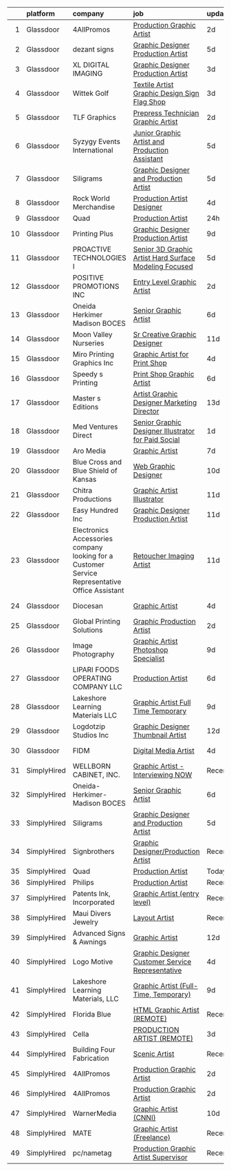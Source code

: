 

|    | platform    | company                                                                                        | job                                                                                                                                                                                                                                                                                                                                                                                                                                                                                                                                                                                                                                                                                                                                                                                                                                                                                                                                          | update_time   | location              |
|---:|:------------|:-----------------------------------------------------------------------------------------------|:---------------------------------------------------------------------------------------------------------------------------------------------------------------------------------------------------------------------------------------------------------------------------------------------------------------------------------------------------------------------------------------------------------------------------------------------------------------------------------------------------------------------------------------------------------------------------------------------------------------------------------------------------------------------------------------------------------------------------------------------------------------------------------------------------------------------------------------------------------------------------------------------------------------------------------------------|:--------------|:----------------------|
|  1 | Glassdoor   | 4AllPromos                                                                                     | [Production Graphic Artist](https://www.glassdoor.com/partner/jobListing.htm?pos=103&ao=1110586&s=58&guid=000001821019d88e997a93b42d0a918f&src=GD_JOB_AD&t=SR&vt=w&ea=1&cs=1_33cca68c&cb=1658127505940&jobListingId=1008008282883&cpc=AF02A54CD0F60729&jrtk=3-0-1g881jm6lk6fs801-1g881jm74gsrn801-9530990c6e828156--6NYlbfkN0BuZxNCXsXexcmShFdB2Rm5N0YzfKSJc3x8W6AKbsF_iTTBkMngDQnES0mFaBsIkZCSovin89mNR2L0H5TvJgmQZMCjJ-I6a9KXBxPYyfapSaYgnhE2PODh6c-LlhwgUirOwW7PhIhiZox9OpPHLvxWi8q6BCnyT-iVNo96e49fh-CcTYA-pXLyaV1QHjcmzGIIP7zgCv8b27o639UD2xV4T7ww1t2t_Vl39h94tv7QgSKm3dtT_0QGA4xz05WCSImphtuRqkPg7nQLcb7Zwk3ilGYUnl_ZXdzuzCYZVgCSAc4SSLOl_wlSwK4Kizf9KQA3l-WNPOpwQ0fB4GCL9RJa6oI9jgz4pQrstwnDDbsQcJ_VQftfdToktZO1xnlVrStviqgI1ZVJuY5i4OeGb1cLb27uY91-jK-PMIl4CVnhtIiENmtKdcps2k2nsmLpCfYfR04wFEE6jUNRjh8de6pZzsE-7-WshAzaDgR4Jqom_evHtfvyQhTaNRBye0fsgQbLUI1pgtuiTw%3D%3D)                                                             | 2d            | Essex, CT             |
|  2 | Glassdoor   | dezant signs                                                                                   | [Graphic Designer Production Artist](https://www.glassdoor.com/partner/jobListing.htm?pos=117&ao=1110586&s=58&guid=000001821019d88e997a93b42d0a918f&src=GD_JOB_AD&t=SR&vt=w&ea=1&cs=1_9b04a9d4&cb=1658127505943&jobListingId=1008000089971&cpc=654405A9B1E0A9F5&jrtk=3-0-1g881jm6lk6fs801-1g881jm74gsrn801-6c32fdeccdc39f39--6NYlbfkN0ABOgJehXIgrOeP1dGkVbqZIE4zYILNMkaWcwsPyUQWYfSNalSkzDlmJS9qrBzQdeRS1xTkPsJYYfiZEhitbDnaIvYj8sktBOlvt5lXLK_UcxdcArVZOHhJzd0A_WtLBC6A9zFFmLMiazn9MR3Ear0eQe7f99dPNNA4wegEdYZsiFMyj2dDmB8MPTTCD1AHuglvUR_yb0GPEET7ExlUckyrCEN5Pk5iqekjN4Z4X1rfN7BKNdy4iwz8MNrLNUZXaMD8n3Ks_VQYF5o0agS8z-Z_J8JE_Y2fpLfdM_WgK1s6QD7yhzuBwwOS5HGiqMGnKnlwvh9csZzb-K7t1kTg9jEZu2vqf49UjbV-TNGCFZSaFc-9OcTMZwyDAYP3wTldZsKrd8BZwTeSJ94EMgx--JDIKEHNjJYpooEU80I9lKY04bwlp570sCN9jdhyL89QFBiw-WsgCvFJI3Sxnlw5PDJcFO524F5sN5jwDHNH2gTGvBvthVhywZ7WJJ6nosNRSliVsXzbQOtQpw%3D%3D)                                                    | 5d            | Floral Park, NY       |
|  3 | Glassdoor   | XL DIGITAL IMAGING                                                                             | [Graphic Designer Production Artist](https://www.glassdoor.com/partner/jobListing.htm?pos=127&ao=1110586&s=58&guid=000001821019d88e997a93b42d0a918f&src=GD_JOB_AD&t=SR&vt=w&ea=1&cs=1_94bf5f96&cb=1658127505945&jobListingId=1008005402147&cpc=26740BCDE5E48596&jrtk=3-0-1g881jm6lk6fs801-1g881jm74gsrn801-0879dd7db182a19e--6NYlbfkN0CPEiJEzZq4I_K6S6Q9VC1QMfIsI0INZ1UYi7vjgDL48do-bvsq3-GM81kkpvxJBlr2Dr1XOpgQrMJ1O75Q2NGHSCZSJQCmA16Y2qO9eqyn7iI0WtSjTxOz3PkRvBy1vdzXxJ0W-8lX3J2X4Ui8_em1_En00wuKqZ27HdpNPjDkdtLo6AgdXN3JfGFEHoHBxduzDbjDiSTTLSzjUVLlN3NJwnWGRvjV9SGSMR_v15CTB36myybSD88QxKelTsftlTUdGHGg6gABjzSsAGB9OdTZQ4puGLNVhxpkgUjnsfWXO2Xg8ZfekP2GwuWOJW0RtEpJiMqnpyATpsLqKbhys17-eW-NUfLQqSm-D3OIviDZDxAEUJClJ49i7r9wXImRz1_BB5qpOk1aX8z7LFMfeG3p4fKIE0IlHhzylrgqmUIBTQMx1yMjC36C9U5m5dtfpxrjQn1yDNbuzRtmwzREMb1WNBFyslgyOld4t7yTxx8-l6ZuEQhykmGbKsRAsd9p6DA%3D)                                                                  | 3d            | Dallas, TX            |
|  4 | Glassdoor   | Wittek Golf                                                                                    | [Textile Artist Graphic Design Sign   Flag Shop](https://www.glassdoor.com/partner/jobListing.htm?pos=115&ao=1110586&s=58&guid=000001821019d88e997a93b42d0a918f&src=GD_JOB_AD&t=SR&vt=w&ea=1&cs=1_02a836ba&cb=1658127505943&jobListingId=1008005831387&cpc=D99DB9A39DE67464&jrtk=3-0-1g881jm6lk6fs801-1g881jm74gsrn801-992c8723777ec5b9--6NYlbfkN0Af7IH--f52cTUDwFMUanxXcd3NiV5wYJyzlyk1G5yREYcHNsx28vaP4liTQMowwOTqf-Kc5sDHJNBP5Kzoire-XtBzx2UkO3FQlxOWSrJ5L1Zhli1IYJ_z_bRkPwZFVhPCdaTcxDWWq3jbHsMrRu-fwSaRlR4Kp23XxZBbG4Q3-ohDZhSnED3JO-G7Fe4AZ_HyPLMvcXOt-Icql853hLQPrL7WtICO3tn6G2uiVJmfTidmUk79cxUaPrJqaL5kjEPQdy3LliqLAgGIoZeGqJ8-LHKeeJjkT71mjBAXv1wD0Db7w99-WGDFqdXN1d948xoZuZxhLsfQbtKu62asloyUAdLSnCch27ezyBdW70vkSrHYWbcj7BYOMKfZaxOByMOWgLUaCaWWHY6chKHKXAWDWSzr06hTHjyGLXTDgvRQ-o_BhpWeeKfGCDngg66xLpZGu70OPYvCaT3sbnnxJpG8eV3yBmALKa6cHeWqi8hRIIDbPBTe7IxHiTq1dvnTZJpynZrkUVVRXw%3D%3D)                                        | 3d            | Elk Grove Village, IL |
|  5 | Glassdoor   | TLF Graphics                                                                                   | [Prepress Technician   Graphic Artist](https://www.glassdoor.com/partner/jobListing.htm?pos=122&ao=1110586&s=58&guid=000001821019d88e997a93b42d0a918f&src=GD_JOB_AD&t=SR&vt=w&ea=1&cs=1_11f15fa0&cb=1658127505945&jobListingId=1008007810977&cpc=973E6D846143997F&jrtk=3-0-1g881jm6lk6fs801-1g881jm74gsrn801-e801edf6692830c5--6NYlbfkN0D788tVLZnHYB2JKTLmCXo4PydfvtZKcdbYx6lxKaz3Imdx95jlIVm0PdJ2p2hZFsU6TrLb0MnCiPqo-TykoU2IGp9iAyZq8KGGWWXuJAISUBnvMq77z9ddK1QXMLL9UhcIdlA5zainoR3jp6zWwJsjh6AhmHTPHQ3TAg1Q9tZQ1IeWq9iUXjwno02h1Mbft5vi4c4piGgA75rwuKrP91whBkv0OTUN3eCASEHAEFwBN9_q0A3QKoxnqVxVi4Vd2uDD4oZiObag2LROHRHJnYD81U0iJ9MnMSIVdheBA_1rz4scsNZS8GSc-lnrN8TFaxFCuCUNjet1m7iDi_xDyJHZKP4liOAvcBLuTLtHRx5mvN9LVT53l3H7LXRm0cEZHVl_-rdtRA_eUTZEKItI900KTcdY45IgAmZyIJ-Q4E1VwpSCJ3jq150CVeUlJhlSI9P3pjnD-XhEz7QJFcFpaIi3DlRjJZzNKjvTDsJIOVxLARd0sv1NLZdB_ieqJ1M7Ud95rhqOQCcEITW6-EchRdZO)                                              | 2d            | Rochester, NY         |
|  6 | Glassdoor   | Syzygy Events International                                                                    | [Junior Graphic Artist and Production Assistant](https://www.glassdoor.com/partner/jobListing.htm?pos=125&ao=1110586&s=58&guid=000001821019d88e997a93b42d0a918f&src=GD_JOB_AD&t=SR&vt=w&ea=1&cs=1_823397ec&cb=1658127505945&jobListingId=1008000529499&cpc=9952A63AB06E78AD&jrtk=3-0-1g881jm6lk6fs801-1g881jm74gsrn801-2e73247150be68bb--6NYlbfkN0DAqrE0ubcd1i61l-uBTtouJ2NQ4lWg7PeDLWwMGm-v8r0Urqffh4se_blAJTipohOrLJ1mLfKR62RYD2YWPA9v4nbGP4NbViKGrbsAi9o8c5qINUi8Y_D9cCMcgnEL9DMowwB4vSn5L5tPddvRPD__nFDoPQ0YVSXCeueGBd1KLY1zCTKr5Y8mZuq3Ifp8PZNbw__LE0jthFnaHjWNF--sWl1mx362u1E8aht6IK0vlFz86KmTHziefECQvgmbvpw8cjG9SqTt8ErSVTBM_HdYnAdpdKyHeCtPHL4IVwVMmI8Ip2kia7gg44tNibJED8lFszCiOcI3CPrRalAuBJkOr9it6mmRni-tngcQrk2-HYhSKSshe4EtfjBDDZ_-IxWxAtXI1jcDi0ALC30_W9CgrjUVSr52QUg5WF_W1IEvITKeGCc9oAo3J2fu1WIcfMyT0nmJGmQBMelwGTX3hZGxlCOUXs1rkxJJ_K3duP-ftz6shpI_d_y8g7Wod361al0%3D)                                                      | 5d            | Gaithersburg, MD      |
|  7 | Glassdoor   | Siligrams                                                                                      | [Graphic Designer and Production Artist](https://www.glassdoor.com/partner/jobListing.htm?pos=121&ao=1110586&s=58&guid=000001821019d88e997a93b42d0a918f&src=GD_JOB_AD&t=SR&vt=w&ea=1&cs=1_20d88fe1&cb=1658127505944&jobListingId=1007999924313&cpc=A65DF3A704A48F9B&jrtk=3-0-1g881jm6lk6fs801-1g881jm74gsrn801-b9b8bfbe1b9dc611--6NYlbfkN0D_KRozbKJx95I3LRYgbj09bqBDFeyQG4s8tCOB31p2DMC4ILjZAmS8JFK5axC6ktHbN9yPjyLoagJKGjx-nMZaW8WFK-9ClXrQc1LFVHkrD1LBaGhZnubpqeFmhet5kHPXwznaVO58Rf8Ln6yeS72Ez5yKPfR1_l0nYLzVW5Pd5-JN53-KcInomS2pvhBdy14pHWPEXQ9rmyx8gWjX0zXHhVCZvL3wGjSrGwhij2y1BObDJA3RHXbMS7oKJlEgLmiVpOVIf4zBQ7-IaFviOOvJ62TNVnq42iRW6Z1i7OGFBbrz0uLaFkpo2iR7aErxe0aCsqkDDiN-SHcFj8q9azIZKRcu-_viEjFi_xLnXg_FpdComWthyH809K2JmTMJqJ6e24cg2bkCj-A0fohEp5jZW7ksNmTQIUmNS37SFKwAI8xMbRxFT_hnbPzB7NIXcPo9ZjVJigyIaPuInBRDJRh5b7HjqX9tN8LkBBFG95k-6rcZVj1z1acv3yY94TvTQNDYbX1wU47BhJCT6Jyid3SX)                                            | 5d            | Concord, MA           |
|  8 | Glassdoor   | Rock World Merchandise                                                                         | [Production Artist Designer](https://www.glassdoor.com/partner/jobListing.htm?pos=129&ao=1110586&s=58&guid=000001821019d88e997a93b42d0a918f&src=GD_JOB_AD&t=SR&vt=w&ea=1&cs=1_278a7b90&cb=1658127505945&jobListingId=1008003250852&cpc=1FDE87803EF93CD3&jrtk=3-0-1g881jm6lk6fs801-1g881jm74gsrn801-c4535b59dd3a51de--6NYlbfkN0Bi-g4OEguhQEx4pjzkmulzkFDPdVMQm6g82nLRMcVRUF4a9O8XX7bQxvr2w2dAguI6sbbJ6QA_jKt_m14ajVdwLP88IxyNZYCoPifCY33pnUpo8LmcJnsbF7xEtQgm50Tk1tXvH8tKYd3ijkejyth2afNctop01-Ibvn10wZX5MlVpudoleTnx_3TdjEmQSO73k3h7uVuMCWAJHvkxE90RAxe5lcfwkOtEF5Z1Gy55YjPsy_01FgpAm0G7-10iV3IGKXJbXKC72F0YTiGVmC6pXqU362zL25ZQlu51fPK__tWUohQ8vZZLP0JBc7voNxqTXCxAJw0IOtX5uhI3qID5BApya9yEs6LOuy3YrXK_rbvaaktlvtwleOKZoMlIDrHIctGtQmRtj2ABsmfATPQk-b8eGMa-lZmgJ08pnSts8LuVyTmtsPSK7wgeN1qfYzp1mMw59-lRaZW5T6UDPGnEhZ7O3ILPwNq6R9TWfk_eM9eNfECdRtCAp1VY4ajrTZmNbXUIiJTZwQ%3D%3D)                                                            | 4d            | Anaheim, CA           |
|  9 | Glassdoor   | Quad                                                                                           | [Production Artist](https://www.glassdoor.com/partner/jobListing.htm?pos=105&ao=1110586&s=58&guid=000001821019d88e997a93b42d0a918f&src=GD_JOB_AD&t=SR&vt=w&cs=1_9fca8552&cb=1658127505940&jobListingId=1008010952712&cpc=26740BCDE5E48596&jrtk=3-0-1g881jm6lk6fs801-1g881jm74gsrn801-ca2b271325dc7fe7--6NYlbfkN0C0XETh_9p0hFVWodd5b4yyhLbSJ-n_97YuXeG9ZsPyAO_rZ2JpYdwEW4NahdWVej83YU2CD-wF8ucMwbc5_Fgw0pf9ZhyRIobxQTodeV6tUHmc7ZNsm_kF7eGqmAKvs6YBH1m6IQILfo2F21pKen7fmhMSNm03fbrU5fA0Pje0Ogv5aVih93os6IirfNXH-zXg7r1FJK7DIT4gAw2zWxNsFcOe8FZeYE91XOtuJNnLx7aun0SJY__oWCBmP3-mqnuo5HeQjLxgzlKPDuXynnQKCwjpbtGpFP4WwFJDaqv7AMdk2sc8S113-CNtSK-SR3xd_9KDq42Z_wlyH2xblWdZCFJ8hsVpqPz7Z9LSzuVGHrF_rOakhImRYBlKEANpLKhkcBai0QsxyN2wmitRZ4vHry_VvlPwdrLkrOShtpA81NnK7Sy6SgRQKh-Fg56yX85u5cIyLN8G5w%3D%3D)                                                                                                                                          | 24h           | Boise, ID             |
| 10 | Glassdoor   | Printing Plus                                                                                  | [Graphic Designer Production Artist](https://www.glassdoor.com/partner/jobListing.htm?pos=106&ao=1110586&s=58&guid=000001821019d88e997a93b42d0a918f&src=GD_JOB_AD&t=SR&vt=w&ea=1&cs=1_2ae39de4&cb=1658127505941&jobListingId=1007993059501&cpc=10BFF6CCFC5AD8C2&jrtk=3-0-1g881jm6lk6fs801-1g881jm74gsrn801-8918bf0243fad107--6NYlbfkN0CKNvdBtBh9SnuMcnkEvhJOJZTsmZHyY3ybnWicrfIHv1nK5cibWSBUGYkAdwGg8-Aa6M21GRHp76Ym5gF-_Vy_LXP33mKmWrl4L_yepZqdEWBFglbd2IxPSK58QS0m2ozJJ8DOe_KxWEkVZALrdnLLn7HTYDjh4rrlo2cJZBSe9k3-izGgoBP7ofrmgmrfGWD4T7xq_reoonFtumAWSR82Kj9Ke4_wcnOBbhX36VLrkVrC36T8LeqnUwn15f77rXu5x8_wflf1WXWXvEtx1w2yy61r4Dx7ogrKAeY8ejh9mUGqnDVo5vhZdlD4UYhiFpMV9wtp4JAsMV5dtaPWmAu3vN3KCaSeAKSdoBni0Nnrz1EUhaZ5it294FPlsC-JhOlRDbsTf5Wo3g6OVQptJJIeOW-PncqPhKLIlGJY5E1llCUARsXOZy3Vp2WUoVNloEd5Tl5EGD-4hvDW9ykFj0iFG6AfmWelYVO3rSQtAAET_IH2jItXdo3MsfYFdYcnL44wmlvKV3CBI7osFckfJmtj)                                                | 9d            | Lincoln, NE           |
| 11 | Glassdoor   | PROACTIVE TECHNOLOGIES  I                                                                      | [Senior 3D Graphic Artist  Hard Surface Modeling Focused ](https://www.glassdoor.com/partner/jobListing.htm?pos=107&ao=1110586&s=58&guid=000001821019d88e997a93b42d0a918f&src=GD_JOB_AD&t=SR&vt=w&ea=1&cs=1_6ebdfc44&cb=1658127505941&jobListingId=1008000333833&cpc=E8D5F41151D68237&jrtk=3-0-1g881jm6lk6fs801-1g881jm74gsrn801-eb5faad0ae815d16--6NYlbfkN0D4rPC9Q9uQLlgWvNxCF4dREk9VHC1nFTR2yi_SPW4ovZYWOA3md7j5hYSoLFTy1SEzwseG3uA71L22pm1RIDd3CoUgHpUl9o3nhOu_En_Zxy3SR_czX8l_uye2O1eNU7XmYwG4-FWwab17rcyQNJ9Tj65_Z68_W7q7wcQiCVC3ldVkbhaRtzCw1IhmoUUcwF4bUtnox_OoCCOiRTZtGWa_7XHrgb60wVRCSnEVlT_E_esiNREM1KJ8n-IsDPajE5O0XzyLCesplECAcWM13wy0SCroZ10v8C0dk0MPgwgAHpV4APvj5jeK5cBeDuTKW6HEy4PYn4Z4bAIdtrEHcwjoK2B6UnVPlTl9zAUwrqM6nqJZsL2lg29rI8egT_kAwThEum0qGLDGO1rGOFHJVVmRSzzjUPrVEmLEHLThPJRA-J38Wd-0d1nxuMeFaG09EFTqwaiAqOyAoGxsHYK4xeicJkgCPiFv2eX5ULNtByoLzzi2gNdmgF7Lpz5MpZ2lBXYVEUXSAPgbLA%3D%3D)                              | 5d            | Oviedo, FL            |
| 12 | Glassdoor   | POSITIVE PROMOTIONS INC                                                                        | [Entry Level Graphic Artist](https://www.glassdoor.com/partner/jobListing.htm?pos=118&ao=1110586&s=58&guid=000001821019d88e997a93b42d0a918f&src=GD_JOB_AD&t=SR&vt=w&ea=1&cs=1_53ae4527&cb=1658127505943&jobListingId=1008008432789&cpc=6BF42D0955AE9A34&jrtk=3-0-1g881jm6lk6fs801-1g881jm74gsrn801-98b47749266ed3dc--6NYlbfkN0BxkLIcfe0oqaYINownie861a0BJtkzmJW-WyGv8J0JYLPI_pkCjhnMU2Sahv1K28tUy9OoKNHnn_mzEpIJ1ihvUIFFwpimNg8RAwffIBIg8QHjMblIN2KKLIvsHVW-qDud3XsDEpPRfXwXkVIrxTj7pZAuN6-DFQNeXQ4AzUle0ydCJGPmBxMIK6VFk5NWnXv2Mcsl3Obu6hl-ckhDJn7VF6A_zfgxse6ihF7hCQebotA_GlpwDi4P4IQT7heuTWHdeKSzZ91gBfBUN956UvaSkHhJSEyH_YhUuhOEm2CYQf1-fquoov-wDrC8VsrobG4vMBnRGh9FOLd1CubNCPBjQMrWVp3qbMl1uiplvtlUYwBBP_SvWsVFzCqdZU19Fxuis_F5-8oj6nJhhepTuJONEtbtVQnwIbJmv6zQP6RBpSuWjp2EAoRuJzm_nFZtZEzcOGCmrOMiu1_g5DY0syf7c_4a0etwe_4VlmRPZIU-HjAIgMVMr6pwxEBn8G1dsHY%3D)                                                                          | 2d            | Hauppauge, NY         |
| 13 | Glassdoor   | Oneida Herkimer Madison BOCES                                                                  | [Senior Graphic Artist](https://www.glassdoor.com/partner/jobListing.htm?pos=101&ao=1110586&s=58&guid=000001821019d88e997a93b42d0a918f&src=GD_JOB_AD&t=SR&vt=w&ea=1&cs=1_5645947e&cb=1658127505940&jobListingId=1007997990289&cpc=741EDA6FA0C18ABA&jrtk=3-0-1g881jm6lk6fs801-1g881jm74gsrn801-0737b782fcf5bd06--6NYlbfkN0CDI2iFtkxks-_Nah-pKgiJFw7fP9yT9wERWpW4car30VWbROU5-Q3LdzziHj3dlUHEUlXS7Bbb6f1XOesA_TDs3Tfu1fQibOaHILJ3Rmt7mcCJTycfo_HyrZjCmXholAcyU2Gpu5A62rkC-qBXBDhtbHf_Le3ly61AtsStGD2v17rDu4exIhcbpCkVr6aTVq5S-3Y5mEO4q84tRzY2o_QYn5aREeIAgfZ2zlaD2iD8hFdCZhLNTvFO7A3tJo00mjHnNigd2B925GwK__g-zqdTb_DzVaKCJiVjEu7jVSOeR8609f7ooUDUOBVx676WK5zZH8ijvNccnWDu97drS54ifxcooaPGKo8mEdkLrvijIfRYtmGXAFy8oJe3vowAiX-R7Tm4pUICJeU2Qc_2R27PfC_gPDzRVBTOWv2K8R14RQ_AlGNG8qthO9wjDqXIba7bjgrjlgeeeQ5zysuNNXx97BQjkk9tJHxK_VaMhtEYrJOGJ7ch15KzGvlDETeL4cKu7jzATMeUgg%3D%3D)                                                                 | 6d            | Utica, NY             |
| 14 | Glassdoor   | Moon Valley Nurseries                                                                          | [Sr  Creative Graphic Designer](https://www.glassdoor.com/partner/jobListing.htm?pos=110&ao=1110586&s=58&guid=000001821019d88e997a93b42d0a918f&src=GD_JOB_AD&t=SR&vt=w&ea=1&cs=1_57e2ab67&cb=1658127505942&jobListingId=1007987586374&cpc=D24EE3D704DEE7AC&jrtk=3-0-1g881jm6lk6fs801-1g881jm74gsrn801-2dc8b1d91e759f31--6NYlbfkN0CtYVjMIh5haAAiJ9gOyIueHAJ7ifDipeAmUsIwS91L00T9yPHEV-4ryS8uDvFbiFhYj1v6lxMLSY7PZOCO0MrMz3iTwxexNbaphAbaDXZO5fHYbEtv-UGMBItqODB3n2k7RaCx5Nql62VwAXgZsj7B0aB8z1MnQ4WQwzOwrYBW7dNPiIRuztUGl9bTwUvOQuL7CidVaqXZl2F4ZPobR3Yd5AcqbqVteThdYrAbj-h6pw0o4NKVrZQat1DXJo7anqXr9t0OTbRZd-va8Y33LdSTTEmX8xRAYW8MUx--vOuyllao71OvpW0YABMj1_0hBfF8oVDwYoUmbw2s9g4Hy0vI2n5sGCxsrEcTGES002XZTcH4Nz6eODWm-_RCDAR8lGY7oI1nD4ODC-jh2anXI11VzXVBMXTdXiomvS5Jwpzo8V4VjBxHnr3zgkIXGInVEv96CVeB4ykJw3BwS2yb4oX2Y-No865NA90liqpum99LwUkjKPIesRuHFHFCJyyL9VUS_VftFvZYemlpyD71i3CH)                                                     | 11d           | Scottsdale, AZ        |
| 15 | Glassdoor   | Miro Printing   Graphics  Inc                                                                  | [Graphic Artist for Print Shop](https://www.glassdoor.com/partner/jobListing.htm?pos=109&ao=1110586&s=58&guid=000001821019d88e997a93b42d0a918f&src=GD_JOB_AD&t=SR&vt=w&ea=1&cs=1_477bff55&cb=1658127505941&jobListingId=1008003854812&cpc=F5E96E35A1725171&jrtk=3-0-1g881jm6lk6fs801-1g881jm74gsrn801-9b308361880fb345--6NYlbfkN0ASengVqiwM8dEeVIsxgwk2tMAcv6wZZlNtE4BYC8cWqI6DIh6MAS-gLEo-FOBTI0tFhbI4F9yYG9mKyL2iDnwPhnqAYNQJLYF7QMq90shvXZ-DgfrzRnkD3Uvq_THNZlJlqf7YZ9voPiC-oenKZxvj0YsvpjqHjQnOk8G0A0jto5Apq6n4AACle8DbCx7_hDLd8b09Do8Lu0Ry-ZOuhgyp7oBP8V8dl0UYin7tQqtHMVo-Xp4k7HaME_Z5RYpa2TBMTgKu_RL6aAbq4hy-mSWxRa8nRwKxMkjiVfhHEYVj9q_qUMLvwAuHwmafrokP4gxe7sFikhCa3LfM-M1TILUG1qO5ok72cdCFALmittXVwsCBdurJs_lce7YeMr3s-rGks1MOyC2tHNFumEIArX-3-2T0Su03YlF1boEslSr_epw8IsJjeiepp3meBWq7ixjYjqiM9N64W3qdaJ3YGgWBgKY1nao9IW-fnltjD7SZchd2cz2SwVPiWDt9W2sxz5Y%3D)                                                                       | 4d            | Hackensack, NJ        |
| 16 | Glassdoor   | Speedy s Printing                                                                              | [Print Shop Graphic Artist](https://www.glassdoor.com/partner/jobListing.htm?pos=113&ao=1110586&s=58&guid=000001821019d88e997a93b42d0a918f&src=GD_JOB_AD&t=SR&vt=w&ea=1&cs=1_57c75d91&cb=1658127505942&jobListingId=1007997591223&cpc=74FD5BE86273CE52&jrtk=3-0-1g881jm6lk6fs801-1g881jm74gsrn801-37f8b7cc2a02ddf7--6NYlbfkN0Dbiddd8WEEovKJo1T1Jp5hcg9d5TUsdfi3TCwRB0t8Stjmfwap60fuqZR6wlPjwUVQOv7gTUriVS4n4CKLP2DqJQIqNFD0fRDnMbZ86rdQlOk594yO40iNgrWefQjVTknOLpZ6rxfv_rQ6LCQMI0heMSFzMcqcZvdWDu8tsB7_W6ypvOPSYxTN5AiUTL5qBAXbpjsjD5HaUG4oVHd9YA0Kqz0gSwb73TlKi8f1Hh2Tt87lRxoDNyMDUCdsCnFR1bRkx-N48CSgtYqgLqED1qGyx_ErdrQP6f41D2_jz_X6nR70SPJVl5-9capX49PG2cNnl-5TgCpVdLrfHAOVpfGHmqGH5o6eotLedNYfVn9ttHsvUmnY8XZduSzwpFx9XAfP4Xi12QkMuoD9hVzksapoLtlEYoSipVLVZhKNMYqmUM2vkvhoTFA7cASIs3uKf6yrpagzaaQuU-6FNW6tdL5AROVkztrJi4EiyrAFuNI599XLWHsMMqebticmRWKbGvU9Pfi6by6AOw%3D%3D)                                                             | 6d            | Galveston, TX         |
| 17 | Glassdoor   | Master s Editions                                                                              | [Artist Graphic Designer Marketing Director](https://www.glassdoor.com/partner/jobListing.htm?pos=120&ao=1110586&s=58&guid=000001821019d88e997a93b42d0a918f&src=GD_JOB_AD&t=SR&vt=w&ea=1&cs=1_aae521dd&cb=1658127505944&jobListingId=1007982597527&cpc=B6E9EE473EF69035&jrtk=3-0-1g881jm6lk6fs801-1g881jm74gsrn801-18c64ef7cb9eece4--6NYlbfkN0BHIfC1zsKGIu0R3teaIu8liT7fbRNLaQeDQfcPJweUK9uUr5EuWDhTqaM94isaMThhHtTqMfG8s1JvpULUtrrFkO0-w23FDiUnUSrrgsn-2FpwMsO3aWXuvvit5Er-0_IZu7Q8Dd4CWznrLf-MhnJI99HdMyxIJPkP3dbxFhXJc_rXJYcvBc7aYq2esacCNkQ3I_HKxSihizL_dyEotqw-By9m8j5qyXutwMe-4t_OSHSeuzF-7Z-cB-7bgZ0j5SEcvzlN-csGgOmfWz5MlKzmIj5oLlSVC5F_wMKtnKEOvJPOg_hpUExpPOX3ha9TXDaB0Us0vAMfD1UFr0BdolE4DjWkYabms3xOaas8l6OYopVr2096clZhHRW0KOg6meaPMg6O7B1kARfNHsKHkgcJ5pKMwz5sjDPD4mTq9rDBzJRNUuh9zrHcZmtl9OLa3-4wPENnBOa38h4KoeGFr4SoAEld47mJxn6oN70wEEWkpQPCL36l8PjJB0AMODVVUeAeImAlLrTuqH2PKqs6E8NGOx_4sswqDzM%3D)                          | 13d           | Pigeon Forge, TN      |
| 18 | Glassdoor   | Med Ventures Direct                                                                            | [Senior Graphic Designer Illustrator for Paid Social](https://www.glassdoor.com/partner/jobListing.htm?pos=130&ao=1110586&s=58&guid=000001821019d88e997a93b42d0a918f&src=GD_JOB_AD&t=SR&vt=w&ea=1&cs=1_edd4757d&cb=1658127505945&jobListingId=1008009785343&cpc=4F748F1840550ABC&jrtk=3-0-1g881jm6lk6fs801-1g881jm74gsrn801-2e7085bb51abc1ad--6NYlbfkN0D8ZoknXJXAqP9kb4LesIFa293--zwnhqz-oO5zQftadLlGPuDnk3Sz5TzL8xvt8kNOampLTf9HwLn79srPfGcHuAc-B46iRzwyGCMn3JiTJTdXy0pGDGXasIHZTjNm_vNuwfB-wvr-kiKRnwEoOZqv8wwJCUuvBK9DaYtosg8iymjSMOd2b8xVJ7sFnUSrBclMjY4x7_KVKjlaJp81rUficL6Lhvz-2-KQ3efnCZmQgiDVmWXUEJ2ig0WEeH7QvQRsPj8agSusQrhWvhxc8J9rN8TE3dcZ__ySRsdgatPeyU4fg7JUMzZiYWHHamzsJLQ6elSGlJSfR7p79RjuZkpVI_3birBGvSmUbnbkTVv0ZujBBFc-VQ5loP8TKJMlJEO2tSjoczConL7QNnNgSV9k6QiObTFhXCFNxUhp0_UHzYEwf1Xy3X6QeGy1V6AtOyETUrD2WtfewhtLVsbsik1TNOUZPRvV2xUcxuWnHBy2bl6pLlSsAQA3T__ugkPI7Yo%3D)                                                 | 1d            | Miami Beach, FL       |
| 19 | Glassdoor   | Aro Media                                                                                      | [Graphic Artist](https://www.glassdoor.com/partner/jobListing.htm?pos=119&ao=1110586&s=58&guid=000001821019d88e997a93b42d0a918f&src=GD_JOB_AD&t=SR&vt=w&ea=1&cs=1_a57582be&cb=1658127505944&jobListingId=1007995181669&cpc=26740BCDE5E48596&jrtk=3-0-1g881jm6lk6fs801-1g881jm74gsrn801-b35fadad7f50ab7a--6NYlbfkN0A953Z9EfJZc5Z9y7Wb0NkuJO-5BBnqXCJSieP3bN3oT5bPCnx7cVWYZU4WcOfgGZu3ldGZ5obnUbkJH5KsQnH3TNPfct-VieO3lTzkVZi3BT-4zjgeApSVjPW8ZK04TSBGo5-UR5pdTgjEXgUaH-oLM-sgvjuKzpAkp3Nz1gBW3aEtBkZ2ill6mFlmJnyr-RHBNYgFsdIBzYwXCfO1UVLfbGeYdJanqGbU1LGCui3BDRCXcMVgESJCxXE294gqFjlOZBJJ6_R3-lwDwNEiudt69Bg7VYS7tS0hbNT395dKw9DXngFsfjy9equSIB0xQlKxomX8GUayugGn8KMmSOYYN5taEMhoEyAEp9fthecwa1dFumCjw3mxVXOhreA4QBuxb4dxgrprKWXU98NIqV9S0yqZwpsymsGGcnF6pDScv3nzaYMT7zcZf7SOrJBeL2pr07oT45ITojwBIn-5EYKJXR3ujAM013cjSfUyoplkdsnlplPpOGjH)                                                                                                    | 7d            | Troy, MI              |
| 20 | Glassdoor   | Blue Cross and Blue Shield of Kansas                                                           | [Web   Graphic Designer](https://www.glassdoor.com/partner/jobListing.htm?pos=108&ao=1110586&s=58&guid=000001821019d88e997a93b42d0a918f&src=GD_JOB_AD&t=SR&vt=w&cs=1_cb5bf3a8&cb=1658127505941&jobListingId=1007990691312&cpc=FD68938D22ED3258&jrtk=3-0-1g881jm6lk6fs801-1g881jm74gsrn801-a646a3c5cc0d5ebb--6NYlbfkN0C0fM3cAMPIJxx2YJu0-54AUzYyvdboEQAVt4G_xOBTWEOaDebnHlkXFTc2Kq0ZccTKs_m4kr2IGIqRKB-1jaqsIt8-Q80KNCB6stC69y0_zLiFe1CnqDWQFScQ-vNNv8K_7ON31hz0iQWH5w9u6c6B-QGCtvlm6wmT8QXnqjnMIPUu9PkXa-F-wtoq-n8f2erJXWAiksyds0vyp17KTmZFQ7orBcazIRrvC0Pg5bOvyJ_fs5nVz2ermWEPVJcsU7zTqcI208iwF4ADce_XvekUViGC5Dhf59L-mg5GNeHKNu1JrRn-0FKPkGRXkdrb-Z7JlllM6gApGOLL65g55sKbLLfS05V8w7Q_f1M8CRu_j_28isk0HOosug5rJPFIn6u2SjiX3bx-ZjLNrUssdhEXzRqEwy6QkWJQ_OtOOo5LUhOZLXfWhNzrLBNDL-9iAZZXYdOvWi6xdUSdQbiSU_lQI0kVca7u6g3ch0l81mPUSAoI2xQitwtf6qSxLPxjUQySUok5sMHJsZovRKgAB3wxEBv5GWJDIpZ8HuCh6omoPTgPLrDRhAvt30qAHQfckPg3StJHYN3Ky25QTJCzq8Os) | 10d           | Topeka, KS            |
| 21 | Glassdoor   | Chitra Productions                                                                             | [Graphic Artist Illustrator](https://www.glassdoor.com/partner/jobListing.htm?pos=104&ao=1110586&s=58&guid=000001821019d88e997a93b42d0a918f&src=GD_JOB_AD&t=SR&vt=w&ea=1&cs=1_1730000a&cb=1658127505940&jobListingId=1007987866513&cpc=C17E88BEEFAF6676&jrtk=3-0-1g881jm6lk6fs801-1g881jm74gsrn801-206e62536260ddf6--6NYlbfkN0CFmdMSSY4kg3MhvZbVXaRfLuSoGz10sIYhD1Of8-ust72TMiHcz2eqonNOqiD3dfD7HE37ZfRxIfVWMoj7VTh7Gf0FFbkTOhM53Vz8hk5N3MzHTHGoE5NgS_DKtxi8yHDdy1BLzDKGFWS8umdQCXzAe6ovjf0PuoVy9EZ3NTZz3V5uT5eB3jgDwMu90RVJrpsRyxZdKq0rCLYY49PGKuBFBoUM9VcEH62lUj90gAPOE4MSt4OuRBJACh1k99tXGooeIivQmBlvdOMgRHmJYJJeEkvuJ6dtQS6QdSxmc-DsaYLh_zKi-RjBZKtgtLIpdelzUreoDQbUEVoPWiX9PmI5DXwqt3kIfWjeYjyIPKWGpSOE5nFpUDXRU3kjjU3E9XFWUQew9jv8xApj66GgLVcaChqliJSa5k8FpkGRNlAhGSKc8oCDt5QMxI9rO78f1WcrLFiwtaT1d1FwsikFrZGvgCpkHTgY9_Lrh8odeGMC5o1Q0Jw8HHLmFTCaTk9eB3dn3JeTHsVqow%3D%3D)                                                            | 11d           | Panama City, FL       |
| 22 | Glassdoor   | Easy Hundred Inc                                                                               | [Graphic Designer Production Artist](https://www.glassdoor.com/partner/jobListing.htm?pos=123&ao=1110586&s=58&guid=000001821019d88e997a93b42d0a918f&src=GD_JOB_AD&t=SR&vt=w&ea=1&cs=1_d5d7d6b5&cb=1658127505945&jobListingId=1007987716739&cpc=42BEC95245890617&jrtk=3-0-1g881jm6lk6fs801-1g881jm74gsrn801-a1f175cb8d761c99--6NYlbfkN0DzFcgFZSW24QBnmHK7x-Aatnd7JHF6x6XqYmHmLEvBNkdR6SQ0tPXIJmjP1lIiGSMwFfdYZ2cYvsSFVRrF3aIGUU-nUlUv-UyUk-GcDHtQ9aXwm6bmv-DYK32QO1p2F-sx24LRq5lcPYiyuNXVAsoBV6_ZvOnvooVGoTtSQOYiMGodAavZQKnXQ-aKdeU9LRcspcKxY7sLOclcArSQExWyKxMmhlkVjlT5oTs0NVoE5Rq7LCjke3D3oY2e5hWyW5uwHTZXX-6BtSFNKahTwTHE73anXSCI0eAkQNsOh4ifqAJ0iwohpd83UnwKq5rzrHVHx2jM3gxsSPo4HZ4YJNcLi3hMqi2G1NgkhEnMC6PdqIZTmmRBKzSeUuzkcbU-Ba1R8P7wsFaRT-ri16FvOZZUm-7bdsXu11EHqj2_1wEiuHHGJX80Nqcmgp13MApAzGNuQOPrp1jGoJuLriGhN_PfPGJejRCJTv17W9MZxQmn0OVaWMgB_IcwCHYVugA0BHHuOv7kvEzOJx8pkjfbwM6L)                                                | 11d           | Flushing, NY          |
| 23 | Glassdoor   | Electronics Accessories company looking for a Customer Service Representative Office Assistant | [Retoucher Imaging Artist](https://www.glassdoor.com/partner/jobListing.htm?pos=124&ao=1110586&s=58&guid=000001821019d88e997a93b42d0a918f&src=GD_JOB_AD&t=SR&vt=w&ea=1&cs=1_3cf1b56f&cb=1658127505945&jobListingId=1007987217527&cpc=923E3B470662C757&jrtk=3-0-1g881jm6lk6fs801-1g881jm74gsrn801-c9f183ef378c2cb1--6NYlbfkN0BuEXgdMjF13Q8260F81Ij9qn7kYmamGMuSZYf9_itNQSpnJxdYKEEaS49fCB4HsFrVUaxpli9jip32KCAVclS-2s3enFjsN34a9BHZRnSgBuBvU6F7q-7YEdRayLAmdGCUaNx6zQI114IM9YobxRRyGgyS8aohnXdZoH0akcvFa8X3JecRnCsQmSQ66UfjsAiTcxfPbD_LeB0yoBZ-B6bmJZ7a4Qh6jl3CaUfcjYi2gplrKMHYBFCrSYkJlq5fiUyKtM_wyQwXoXjO1uYmEpn2V5h40XZQJY3PjvXiVOhKKofAJN2pZCx9OvDDA0ouHaqGDskO2QOwX_TZyP3nRPRyGA7WRBM6E_u-XgzV2Sa5mf5qAmuP1y2p-QPv3GRRsemPY7Wm4iGzG6-8QNlCa8JFWYRM___p2Cg4X382fQv991rF2P-Um6wZrMzWrq-rNibPmM8pkC46Qn15KIiEM6oVavx6e-Fdxnrgrp3-xdhn4tC0TuuuNWuAJaAVkIUg8dm2viOp8QJTeA%3D%3D)                                                              | 11d           | New York, NY          |
| 24 | Glassdoor   | Diocesan                                                                                       | [Graphic Artist](https://www.glassdoor.com/partner/jobListing.htm?pos=112&ao=1110586&s=58&guid=000001821019d88e997a93b42d0a918f&src=GD_JOB_AD&t=SR&vt=w&ea=1&cs=1_696d702a&cb=1658127505942&jobListingId=1008002774434&cpc=663B5FE45D73772E&jrtk=3-0-1g881jm6lk6fs801-1g881jm74gsrn801-d377e8cf9bbbbaa5--6NYlbfkN0DRxgH6faVpfnP0KSDHCWxWsaqr2kS3YdhrKzS1fmHZ_NHE3PbRvVKj3hY3k72ItWG-fjcFju0VrlnALBQI9-v8oc2d3mk3B3Fe5Mutc-8MBZWrKTMExkYMUjMvaPqHBpfw8WxXShq9YRxLiya8sJZzE-naGCgVxuH8LEKE5mWJrYe-XH51AU714cV7e6sB_4dmJqFEvR9bBIL_gB3wUa2m56hAKsbwQYupxuJWL7Kpow2UghQtNRuq_SOaG5d45e6Eda-POR8Nsx4AjgUl0JyS56qV8RFO-Wd-H0fJO0-0fZSKUM0IH4OLN9MuCEo3XWqjjQRfbqcNZfAfao93yzIAbBZZSq07YnRsPp2O4qOZdgnMSDETUiWvHfE2tBKg8RhPqm44xFAKhJ6NvtEjYmr8W5Fao1tzV3IIQYChV2GqQFqc6lfAxwe73Gn5PHGWcW5MpWg4lEZeLOUNmuAse75JzO1B9TOLILbTIPwRAnh3BZqdzsxdxmQtZsRwIY_SZzw%3D)                                                                                      | 4d            | Byron Center, MI      |
| 25 | Glassdoor   | Global Printing Solutions                                                                      | [Graphic   Production Artist](https://www.glassdoor.com/partner/jobListing.htm?pos=116&ao=1110586&s=58&guid=000001821019d88e997a93b42d0a918f&src=GD_JOB_AD&t=SR&vt=w&ea=1&cs=1_7151e9f6&cb=1658127505943&jobListingId=1008008577163&cpc=7E69D0A57279CD4B&jrtk=3-0-1g881jm6lk6fs801-1g881jm74gsrn801-c680c8821da4f032--6NYlbfkN0ACTeRvGRFS6hadW-07x_K1RnsIE8OdH4tufuZ5eRAiXjEXEFX9SmNeWz8uCx9A4rnwdVSfZsdnoYMLFJx6bVCd9iMue6LuBx3q-PTM-_6ic6cYPK4kBpkx_boXmt2sjbr2GN5hajERBS30n-Cx6gP1Wv-G7e1KU2vW88vE08riqMwSwMdeYDL8w_OLRNmMmzo6_N036_Yybfe85lIcoX3KfcffATA7n_RojYFG7g-2qNcP_2oeHOpt6VcHlPlBSDgxe4JxiYrrDl4iyZBvZkv5ujwUErUkGq7Q1d_NB7GCu4X0OoeVU79NSb6AjL6snbRPSIL1x4M7uiIT4vfsAJZof3W4hRDcibDmyOLRhQkMsV9nwMnHWSwr0aNo7x4Cthmo6DIiBCO4ncUqWFPOS6zpNXLXxsH2_cIx5aceBz_BJVIG9cOwoJnOh-iaj5ZuzZP7PIc1-zykWTQKalgTF8YRNUkggV3pyQp9cEFkfTagQcJFUfD9IXp1QUYP8FzV5IR360Ys8uqSnQ%3D%3D)                                                           | 2d            | Austin, TX            |
| 26 | Glassdoor   | Image Photography                                                                              | [Graphic Artist Photoshop Specialist](https://www.glassdoor.com/partner/jobListing.htm?pos=102&ao=1110586&s=58&guid=000001821019d88e997a93b42d0a918f&src=GD_JOB_AD&t=SR&vt=w&ea=1&cs=1_e0ddb5ed&cb=1658127505940&jobListingId=1007992880283&cpc=6489DD4DE391605C&jrtk=3-0-1g881jm6lk6fs801-1g881jm74gsrn801-a43855365fcc8236--6NYlbfkN0AY4guaBc_odNxnJHTncvfwFu86WvDwtbc_K-gSZc1x5NG4rzbdPlrpSYSeUvVTxXXdNAy1bbPoepV8QlRPkkfKJirRDe8n2BYlkiaqlXUOwhuogJ3ilpnT5c5k401SNBCjW2HhdIeCMwHVPJgI0LPHT0u2EfBa9LH5jkP7I0go0_xd7KKbSzvd_bFfhhLMxaibzbwTTlFOZnZLjqSDilIMhhv2PIVUHUY3xjwEWHJ8yc81ciFUZAgmmRq3280A7Ky9Qz8GrTfafVz9lMMFLjvki_c53qXCaOElOM6EhkyQglfn3rAj0Md93bD_oUbLiw2MdirbU8cX7uRShdBtTAjObVNpGlpQvt_NbNw-dFelV7dOc281jEkRrNCH8UFLIYza09Hp20i3ma0Tz9uX03yztUzGxjcVK_Ls0JnIdSM46-gxWkLc_-NJqY0l9_3UPq97CNAE-wbHIYapPb1apm6QQtJqsf2Zb1cHQG9r1neVUvNkTa9qtsJfekNC8K9xJM_OsvzWK7qg1YuDwfl0cbah)                                               | 9d            | Bemidji, MN           |
| 27 | Glassdoor   | LIPARI FOODS OPERATING COMPANY  LLC                                                            | [Production Artist](https://www.glassdoor.com/partner/jobListing.htm?pos=111&ao=1110586&s=58&guid=000001821019d88e997a93b42d0a918f&src=GD_JOB_AD&t=SR&vt=w&ea=1&cs=1_9f8f375e&cb=1658127505942&jobListingId=1007996970015&cpc=F929909D2225707A&jrtk=3-0-1g881jm6lk6fs801-1g881jm74gsrn801-c2ef5b64a4718b57--6NYlbfkN0B6bWsNmTfoHC9M4e_QsUqMGzDNVxD9xMT4oL8xxUIExurTTfxJKRc8529Hry88iKl8lRFm0Av3iBSgBJenIayWJgbynqSBW_pphU3d4cKhojy5t8yGOeDgOZ6L5mZHYqBp-bWo-LyhW-HpRUhkF_2uKr3HQwrhysvlxM3V6ij8vWkv5N_CpoFcLdDlbXJjOq0QRKw78EFecP46zKFmSb2Kv6GrmWnLC2czxenr37t0Ifk-HuIV7qL_HNMJSmYQo-smGv5woCd-Qhiw8xYwK-uYtSHp4G6-mN3wwu8D6VC3RJ_d9WZChVryVXbROiJU-kMuT9ynyOYY_sB-x5OAnxprgEktBMgAhzNv2aIEujQEym_XRHWglEuCwNP4i-NdXxuAvYutINrsepBGs7r7q5ZqoanzLUPBL9Ul4BfmrXwWVGwzeRMJ4lNyuDYuJOOLF3s99ZJ2C0HABmLOOTRoYtYZq87hueEC8qOhL3fqDOM4Gjcdleb8IUTOJMRdTB4YPe2WV9MJNYBfoA%3D%3D)                                                                     | 6d            | Warren, MI            |
| 28 | Glassdoor   | Lakeshore Learning Materials  LLC                                                              | [Graphic Artist  Full Time  Temporary ](https://www.glassdoor.com/partner/jobListing.htm?pos=126&ao=1110586&s=58&guid=000001821019d88e997a93b42d0a918f&src=GD_JOB_AD&t=SR&vt=w&ea=1&cs=1_b50ad2dc&cb=1658127505945&jobListingId=1007993982652&cpc=8795CF9063CD573D&jrtk=3-0-1g881jm6lk6fs801-1g881jm74gsrn801-d2e4602e4a8bd0e8--6NYlbfkN0BeFm8pbmROb9PyittrVgizWoeXcqcAHiHO7qzxPoD4P4NNlHze5-WscCpmqp888O1xZAUHX7ZLwEyR2a9-swABnwOWGoK2s2RAWwO-E4ZQ2-uu7p3lUWGUf5Rv11J7csdxD_aVbUoeVhJedTUDZ9pS0clxikfopmKshopkelitVaqU5LRqFug3nOvfIsTRo7OYMjp5okSqzCvpxwB7kufm5uzUnJ5soOJTxHAZRC7HVUiHfukLgsJ7CLOYp5QctBGl53w5J37g1waIhclT9bySRaQG4Aingnj33x-2MKs-HxVMxn-UtQMjQAQ5EQZWwu09i9X3bSAQVhEot2LMbFwBOvSoukkxJnmccsCAThFofoZybSU9ecJmtwNxmTDEDjAPTkDDUfOenw58xzLzz16dBng-Ap4HFg3GfK1csm95lyXB62F8sZ-MxOpYQDsDni4mMqpfuYK1YpNK3OPTjQlNczx6UPgh0WksYDTQcuYQP-v5PanZVRNJ_kyEj9QFOcUd7kjvm28TI8AKME2UwrTLdr0JXzWXBIBiZhU4HL7ijw%3D%3D)                 | 9d            | Carson, CA            |
| 29 | Glassdoor   | Logdotzip Studios  Inc                                                                         | [Graphic Designer   Thumbnail Artist](https://www.glassdoor.com/partner/jobListing.htm?pos=114&ao=1110586&s=58&guid=000001821019d88e997a93b42d0a918f&src=GD_JOB_AD&t=SR&vt=w&ea=1&cs=1_243e0ef8&cb=1658127505943&jobListingId=1007985092043&cpc=BBBD384EA192911E&jrtk=3-0-1g881jm6lk6fs801-1g881jm74gsrn801-9d2c79e5f512e746--6NYlbfkN0BjyFNZUUvAOXUC9zjb5vx8bblGqKy5NDQQSXaudgCUS-s6XZY8F1apdy6PF1sECCtcZk272_z4hU2udFFy0S64xqJadCR_6HpoX4WKSxIQCEvOK8ooc6_DNIIu4zj1Bx7ePd684Y8TVUW8feiyzKxdpwdoK0l7UM3jxCxNfImR5otX411wG3ejJCpRONdF3TgmxBgzX_kOFjWTvECYawVgD6NgsGhhkYrtIe2EDTQlsrGI3unvNtT1r25Rh7iuJPDFDgeCnvbD5FvnR05kz5cnrgKnLE9NApV0e1C0k8s_dcCajP-Zu0q1Ig91aqv3jB0EPyViDM8fFVb8nmnkDX_N3z3aqglm6WwXylZYWnzdGXCCsAvgiXOQWn8kcGPPTL08UTVQP-vzmAfI0vxTxNjQK8ueQyW7POfVtqTBrjq97p6sRErt_-pE5lCYUbwth6AuI22kNVBmsmy78DYlGlaahikUD48hLxPmJnCcePkZlZpIOKzpzgUedjSiULhFgVTV5k90rv2QCr_EJYm7am8W)                                               | 12d           | Austin, TX            |
| 30 | Glassdoor   | FIDM                                                                                           | [Digital Media Artist](https://www.glassdoor.com/partner/jobListing.htm?pos=128&ao=1110586&s=58&guid=000001821019d88e997a93b42d0a918f&src=GD_JOB_AD&t=SR&vt=w&ea=1&cs=1_ed8178a9&cb=1658127505945&jobListingId=1008003560428&cpc=0FE1F5EA2BC84A01&jrtk=3-0-1g881jm6lk6fs801-1g881jm74gsrn801-4c5ff9867d3ab365--6NYlbfkN0Dc0CgG2Cm2ySjJ5YAFEHXV3iASNTxYDjaQJSn4jCgJiF7YxzzumGSs8nPawNVQjfQZnPhUrKwSRYdww_wuAo7FjhlCNLnYwfkYuTknnzYXSKWuDwAqNYlHy4eLESAhxK0A1SwtB9zTE6HYecq9l7K2kdVxryzixQNMKTVyLRXST9IpOElGsisfZlw14hcEvTcFtt3KqomNlfdxAwfAEQPFMnaoUmnXsp7L6WfuCWimus-KITZIj-bp2xd-WADRl_iiGaaFj62UAanTgfYaet0gNKkaIZ16QivOCUcYD6obPMpyeKE-nfDWWLPQvE3HvcURdX8fXtnXrkEKDNFwyuiANMsolvm76CwxhNCRS77px42lVrnQZWZilvHsBt3SpxloeBrLTaTegzHwOjrLWB_2w4XcjVgP3U-JFQBxumMijoOtm5yuIKQ0KwtwYvjRZlXtB46nACRWDWVCUVMMkABtiivAd6FEnqS1HdyUB743WuVJM42KKwfgtettx0OYTqM%3D)                                                                                | 4d            | Los Angeles, CA       |
| 31 | SimplyHired | WELLBORN CABINET, INC.                                                                         | [Graphic Artist - Interviewing NOW](https://www.simplyhired.com/job/RZghjK95tNanEmJStZYzEtKcmeRctv1bQO6gN15I7vSifTXmjoS-qg?q=graphic+artist)                                                                                                                                                                                                                                                                                                                                                                                                                                                                                                                                                                                                                                                                                                                                                                                                 | Recently      | Ashland, AL           |
| 32 | SimplyHired | Oneida-Herkimer-Madison BOCES                                                                  | [Senior Graphic Artist](https://www.simplyhired.com/job/Rcb0hwzHTERw8oUqhLyLky7GMq4V7Gkemx5pAtFh33siq0poVPdeRA?q=graphic+artist)                                                                                                                                                                                                                                                                                                                                                                                                                                                                                                                                                                                                                                                                                                                                                                                                             | 6d            | Utica, NY             |
| 33 | SimplyHired | Siligrams                                                                                      | [Graphic Designer and Production Artist](https://www.simplyhired.com/job/pzez2dyvUU33MOyDABcwLvEq1U5e0Ul4_feeABhPeE9Ptu5Mscd3TQ?q=graphic+artist)                                                                                                                                                                                                                                                                                                                                                                                                                                                                                                                                                                                                                                                                                                                                                                                            | 5d            | Concord, MA           |
| 34 | SimplyHired | Signbrothers                                                                                   | [Graphic Designer/Production Artist](https://www.simplyhired.com/job/oX7L0VO8Fjh3L82aUJnZuI7YI40sMi5IcziAVAEEfUrR0CwJpa8g-A?q=graphic+artist)                                                                                                                                                                                                                                                                                                                                                                                                                                                                                                                                                                                                                                                                                                                                                                                                | Recently      | Township of Wall, NJ  |
| 35 | SimplyHired | Quad                                                                                           | [Production Artist](https://www.simplyhired.com/job/9Rd1Gz7pWaSFP78JE6m6ToIXvrJhgeiQG2pqf-CwSH5BIkHZlcHfBw?q=graphic+artist)                                                                                                                                                                                                                                                                                                                                                                                                                                                                                                                                                                                                                                                                                                                                                                                                                 | Today         | Boise, ID             |
| 36 | SimplyHired | Philips                                                                                        | [Production Artist](https://www.simplyhired.com/job/ZsyBuvOhxbkhmb0bYbgCpuLQCIgTZjA0_Jdpyxza6NJnzxSDG6bBEw?q=graphic+artist)                                                                                                                                                                                                                                                                                                                                                                                                                                                                                                                                                                                                                                                                                                                                                                                                                 | Recently      | Remote                |
| 37 | SimplyHired | Patents Ink, Incorporated                                                                      | [Graphic Artist (entry level)](https://www.simplyhired.com/job/92xFEgz8PbossYCrlN8B262DcC8oHKIHdjJOVt9S2E-W4ogEcZmA1Q?q=graphic+artist)                                                                                                                                                                                                                                                                                                                                                                                                                                                                                                                                                                                                                                                                                                                                                                                                      | Recently      | Remote                |
| 38 | SimplyHired | Maui Divers Jewelry                                                                            | [Layout Artist](https://www.simplyhired.com/job/2WcnSXprVowA6DSqK-LU1EpYU9SFcD80Tx3PyfW5B_UfEpc_V-z4EQ?q=graphic+artist)                                                                                                                                                                                                                                                                                                                                                                                                                                                                                                                                                                                                                                                                                                                                                                                                                     | Recently      | Honolulu, HI          |
| 39 | SimplyHired | Advanced Signs & Awnings                                                                       | [Graphic Artist](https://www.simplyhired.com/job/jkH6i4vT_KKCsIX2qjex9gKpatu5XrmK_cjm-kblPHbDN6qgz86STw?q=graphic+artist)                                                                                                                                                                                                                                                                                                                                                                                                                                                                                                                                                                                                                                                                                                                                                                                                                    | 12d           | New Bern, NC          |
| 40 | SimplyHired | Logo Motive                                                                                    | [Graphic Designer Customer Service Representative](https://www.simplyhired.com/job/nrxZIjKj1koo3J__BAM6DeZ2QabRlEwNN8QqbFu3upovO4H3Z5QQ_Q?q=graphic+artist)                                                                                                                                                                                                                                                                                                                                                                                                                                                                                                                                                                                                                                                                                                                                                                                  | 4d            | Rehoboth Beach, DE    |
| 41 | SimplyHired | Lakeshore Learning Materials, LLC                                                              | [Graphic Artist (Full-Time, Temporary)](https://www.simplyhired.com/job/0t_6m8Id4OaOjg6rYuaieftWw_GUycGU7OLL-kArxEMei4m0xykyhQ?q=graphic+artist)                                                                                                                                                                                                                                                                                                                                                                                                                                                                                                                                                                                                                                                                                                                                                                                             | 9d            | Carson, CA            |
| 42 | SimplyHired | Florida Blue                                                                                   | [HTML Graphic Artist (REMOTE)](https://www.simplyhired.com/job/pmMgQEmguB_t2sxowKqVR0pBquvGn8m7qjH3dQeSzhozPnY4Ri99FQ?q=graphic+artist)                                                                                                                                                                                                                                                                                                                                                                                                                                                                                                                                                                                                                                                                                                                                                                                                      | Recently      | United States         |
| 43 | SimplyHired | Cella                                                                                          | [PRODUCTION ARTIST (REMOTE)](https://www.simplyhired.com/job/TJqF3szawit3YG4T3sUohEwye57DCpf6rDwNkwIWMPjkfA7AJPNcHQ?q=graphic+artist)                                                                                                                                                                                                                                                                                                                                                                                                                                                                                                                                                                                                                                                                                                                                                                                                        | 3d            | Pittsburgh, PA        |
| 44 | SimplyHired | Building Four Fabrication                                                                      | [Scenic Artist](https://www.simplyhired.com/job/f0tL7jHdQ0ORyOhrfSKvZtb_xiskCjIvGZrXPlUb0Lfh_K-oN9LQrw?q=graphic+artist)                                                                                                                                                                                                                                                                                                                                                                                                                                                                                                                                                                                                                                                                                                                                                                                                                     | Recently      | Georgia               |
| 45 | SimplyHired | 4AllPromos                                                                                     | [Production Graphic Artist](https://www.simplyhired.com/job/-zXZtsmFXGFXBzlOdvM1GPHzbl-hsYT6IiDBMoakxQi7qhh_lUR23g?q=graphic+artist)                                                                                                                                                                                                                                                                                                                                                                                                                                                                                                                                                                                                                                                                                                                                                                                                         | 2d            | Essex, CT             |
| 46 | SimplyHired | 4AllPromos                                                                                     | [Production Graphic Artist](https://www.simplyhired.com/job/-zXZtsmFXGFXBzlOdvM1GPHzbl-hsYT6IiDBMoakxQi7qhh_lUR23g?q=graphic+artist)                                                                                                                                                                                                                                                                                                                                                                                                                                                                                                                                                                                                                                                                                                                                                                                                         | 2d            | Essex, CT             |
| 47 | SimplyHired | WarnerMedia                                                                                    | [Graphic Artist (CNNI)](https://www.simplyhired.com/job/mPE2Y3qcbqYW4cLPV96-SiE-p11gIx1YwkyJyxQn1uSJpxjcMRh50w?q=graphic+artist)                                                                                                                                                                                                                                                                                                                                                                                                                                                                                                                                                                                                                                                                                                                                                                                                             | 10d           | Atlanta, GA           |
| 48 | SimplyHired | MATE                                                                                           | [Graphic Artist (Freelance)](https://www.simplyhired.com/job/0DJnr7H5QPjP6G292Zv43b_Hvi4yNpIFWqN_YMlrhz_btdjNhXFehQ?q=graphic+artist)                                                                                                                                                                                                                                                                                                                                                                                                                                                                                                                                                                                                                                                                                                                                                                                                        | Recently      | Los Angeles, CA       |
| 49 | SimplyHired | pc/nametag                                                                                     | [Production Graphic Artist Supervisor](https://www.simplyhired.com/job/fkwOmq01Zn6q_EiyKDVRqRooiHIbf0F4b8KGtilnkMdlSPJmxYtaSg?q=graphic+artist)                                                                                                                                                                                                                                                                                                                                                                                                                                                                                                                                                                                                                                                                                                                                                                                              | Recently      | Madison, WI           |